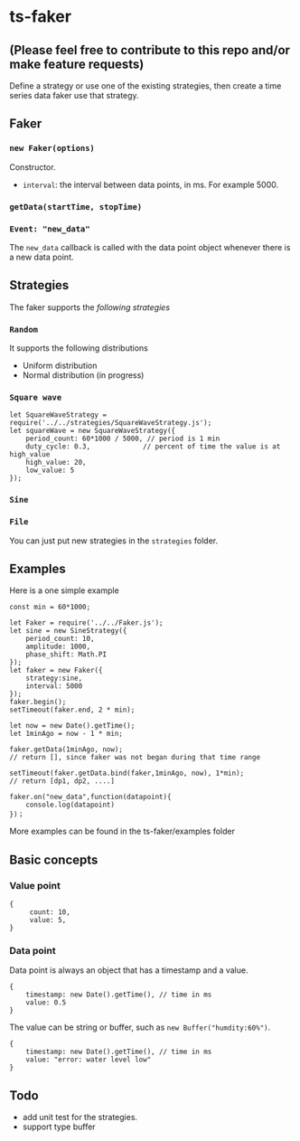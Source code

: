 # ts-faker

## (Please feel free to contribute to this repo and/or make feature requests)

Define a strategy or use one of the existing strategies, then create a time series data faker 
use that strategy. 


## Faker
### `new Faker(options)`
Constructor. 
* `interval`: the interval between data points, in ms. For example 5000.

### `getData(startTime, stopTime)`

### `Event: "new_data"`
The `new_data` callback is called with the data point object whenever there is a 
new data point. 

## Strategies
The faker supports the *following strategies*

### `Random`
It supports the following distributions
  * Uniform distribution 
  * Normal distribution (in progress)

### `Square wave`

```
let SquareWaveStrategy = require('../../strategies/SquareWaveStrategy.js');
let squareWave = new SquareWaveStrategy({
    period_count: 60*1000 / 5000, // period is 1 min
    duty_cycle: 0.3,             // percent of time the value is at high_value
    high_value: 20,             
    low_value: 5
});
```

### `Sine`



### `File`

You can just put new strategies in the `strategies` folder. 


## Examples

Here is a one simple example
```
const min = 60*1000;

let Faker = require('../../Faker.js');
let sine = new SineStrategy({
    period_count: 10,
    amplitude: 1000,
    phase_shift: Math.PI
});
let faker = new Faker({
    strategy:sine,
    interval: 5000
});
faker.begin();
setTimeout(faker.end, 2 * min);

let now = new Date().getTime();
let 1minAgo = now - 1 * min;

faker.getData(1minAgo, now); 
// return [], since faker was not began during that time range

setTimeout(faker.getData.bind(faker,1minAgo, now), 1*min);
// return [dp1, dp2, ....] 

faker.on("new_data",function(datapoint){
    console.log(datapoint)
})；

```

More examples can be found in the ts-faker/examples folder

## Basic concepts

### Value point 
```
{ 
     count: 10,
     value: 5,
}
``` 
### Data point 
Data point is always an object that has a timestamp and a value.
```
{
    timestamp: new Date().getTime(), // time in ms 
    value: 0.5
}
```

The value can be string or buffer, such as `new Buffer("humdity:60%")`. 
```
{
    timestamp: new Date().getTime(), // time in ms
    value: "error: water level low"
}
```

## Todo 
* add unit test for the strategies.
* support type buffer